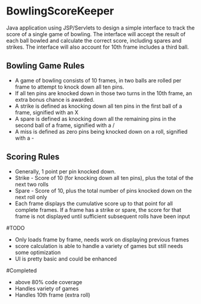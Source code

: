 # BowlingScoreKeeper
Java application using JSP/Servlets to design a simple interface to track the score of a single game of bowling. The interface will accept the result of each ball bowled and calculate the correct score, including spares and strikes.
The interface will also account for 10th frame includes a third ball.


## Bowling Game Rules
* A game of bowling consists of 10 frames, in two balls are rolled per frame to attempt to knock down all ten pins.
* If all ten pins are knocked down in those two turns in the 10th frame, an extra bonus chance is awarded.
* A strike is defined as knocking down all ten pins in the first ball of a frame, signified with an X
* A spare is defined as knocking down all the remaining pins in the second ball of a frame, signified with a /
* A miss is defined as zero pins being knocked down on a roll, signified with a -

## Scoring Rules
* Generally, 1 point per pin knocked down.
* Strike - Score of 10 (for knocking down all ten pins), plus the total of the next two rolls
* Spare - Score of 10, plus the total number of pins knocked down on the next roll only
* Each frame displays the cumulative score up to that point for all complete frames. If a frame has a strike or spare, the score for that frame is not displayed until sufficient subsequent rolls have been input

#TODO
* Only loads frame by frame, needs work on displaying previous frames
* score calculation is able to handle a variety of games but still needs some optimization
* UI is pretty basic and could be enhanced 

#Completed
* above 80% code coverage
* Handles variety of games
* Handles 10th frame (extra roll)

